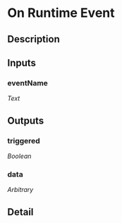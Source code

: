 # On Runtime Event

## Description


## Inputs
### eventName

*Text*



## Outputs
### triggered

*Boolean*



### data

*Arbitrary*



## Detail

